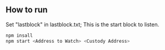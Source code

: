 
## How to run

Set "lastblock" in lastblock.txt; This is the start block to listen.
```sh
npm insall
npm start <Address to Watch> <Custody Address>
```